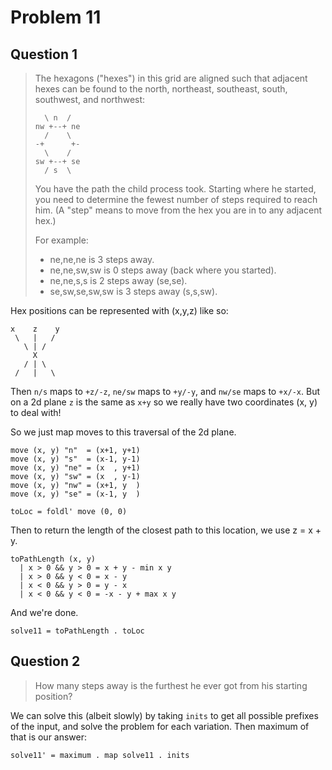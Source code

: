 # Problem 11

## Question 1

> The hexagons ("hexes") in this grid are aligned such that adjacent hexes can be found to the north, northeast, southeast, south, southwest, and northwest:
> 
>       \ n  /
>     nw +--+ ne
>       /    \
>     -+      +-
>       \    /
>     sw +--+ se
>       / s  \
> 
> You have the path the child process took. Starting where he started, you need to determine the fewest number of steps required to reach him. (A "step" means to move from the hex you are in to any adjacent hex.)
> 
> For example:
> 
> - ne,ne,ne is 3 steps away.
> - ne,ne,sw,sw is 0 steps away (back where you started).
> - ne,ne,s,s is 2 steps away (se,se).
> - se,sw,se,sw,sw is 3 steps away (s,s,sw).

Hex positions can be represented with (x,y,z) like so:

    x    z    y
     \   |   /
       \ | /
         X
       / | \
     /   |   \ 

Then `n/s` maps to `+z/-z`, `ne/sw` maps to `+y/-y`, and `nw/se` maps to `+x/-x`. But on a 2d plane `z` is the same as `x+y` so we really have two coordinates (x, y) to deal with!

So we just map moves to this traversal of the 2d plane.

    move (x, y) "n"  = (x+1, y+1)
    move (x, y) "s"  = (x-1, y-1)
    move (x, y) "ne" = (x  , y+1)
    move (x, y) "sw" = (x  , y-1)
    move (x, y) "nw" = (x+1, y  )
    move (x, y) "se" = (x-1, y  )

    toLoc = foldl' move (0, 0)

Then to return the length of the closest path to this location, we use z = x + y. 

    toPathLength (x, y)
      | x > 0 && y > 0 = x + y - min x y
      | x > 0 && y < 0 = x - y
      | x < 0 && y > 0 = y - x
      | x < 0 && y < 0 = -x - y + max x y

And we're done.

    solve11 = toPathLength . toLoc

## Question 2

> How many steps away is the furthest he ever got from his starting position?

We can solve this (albeit slowly) by taking `inits` to get all possible prefixes of the input, and solve the problem for each variation. Then maximum of that is our answer:

    solve11' = maximum . map solve11 . inits